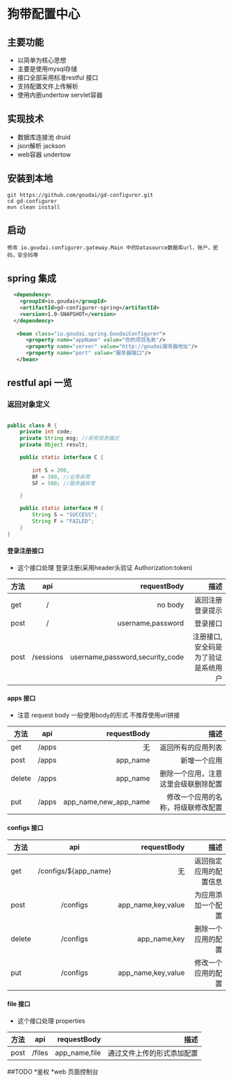 # 狗带配置中心

## 主要功能
* 以简单为核心思想
* 主要是使用mysql存储 
* 接口全部采用标准restful 接口
* 支持配置文件上传解析
* 使用内嵌undertow servlet容器
	
## 实现技术

* 数据库连接池 druid
* json解析 jackson
* web容器 undertow
	
## 安装到本地

	git https://github.com/goudai/gd-configurer.git
	cd gd-configurer
	mvn clean install
	
## 启动
	修改 io.goudai.configurer.gateway.Main 中的Datasource数据库url，账户，密码，安全码等

## spring 集成
````xml
  <dependency>
    <groupId>io.goudai</groupId>
    <artifactId>gd-configurer-spring</artifactId>
    <version>1.0-SNAPSHOT</version>
  </dependency>
  
   <bean class="io.goudai.spring.GoudaiConfigurer">
	  <property name="appName" value="你的项目名称"/>
	  <property name="server" value="http://goudai服务器地址"/>
	  <property name="port" value="服务器端口"/>
   </bean>


````
	
## restful api 一览


### 返回对象定义

````java

public class R {
	private int code;
	private String msg; //异常信息描述
	private Object result;

	public static interface C {
		
		int S = 200, 
		BF = 300, //业务异常
		SF = 500; //服务器异常

	}

	public static interface M {
		String S = "SUCCESS";
		String F = "FAILED";
	}
}

````


#### 登录注册接口
 
* 这个接口处理 登录注册(采用header头验证 Authorization:token) 

| 方法        | api           | requestBody  | 描述
| ------------- |:-------------:| -----:| ---------:|
| get      | /       |   no body | 返回注册登录提示 |
| post      | /       |   username,password | 登录接口 |
| post      | /sessions       |   username,password,security_code | 注册接口,安全码是为了验证是系统用户 |



#### apps 接口 

* 注意 request body 一般使用body的形式 不推荐使用url拼接 

| 方法        | api           | requestBody  | 描述
| ------------- |:-------------:| -----:| ---------:|
| get      | /apps  | 无 | 返回所有的应用列表 |
| post      | /apps       |   app_name | 新增一个应用 |
| delete | /apps       |    app_name | 删除一个应用，注意这里会级联删除配置 |
| put | /apps       |    app_name,new_app_name | 修改一个应用的名称，将级联修改配置 |


#### configs 接口

| 方法        | api           | requestBody  | 描述
| ------------- |:-------------:| -----:| ---------:|
| get      | /configs/${app_name}  | 无 | 返回指定应用的配置信息 |
| post      | /configs       |   app_name,key,value | 为应用添加一个配置 |
| delete | /configs       |    app_name,key | 删除一个应用的配置 |
| put | /configs       |    app_name,key,value | 修改一个应用的配置 |

#### file 接口 
* 这个接口处理 properties 

| 方法        | api           | requestBody  | 描述
| ------------- |:-------------:| -----:| ---------:|
| post      | /files       |   app_name,file | 通过文件上传的形式添加配置 |



##TODO
*鉴权
*web 页面控制台 

